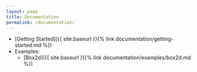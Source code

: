 ```yaml
---
layout: page
title: Documentation
permalink: /documentation/
---
```


   * [Getting Started]({{ site.baseurl }}{% link documentation/getting-started.md %})
   * Examples:
        - [Box2d]({{ site.baseurl }}{% link documentation/examples/box2d.md %})